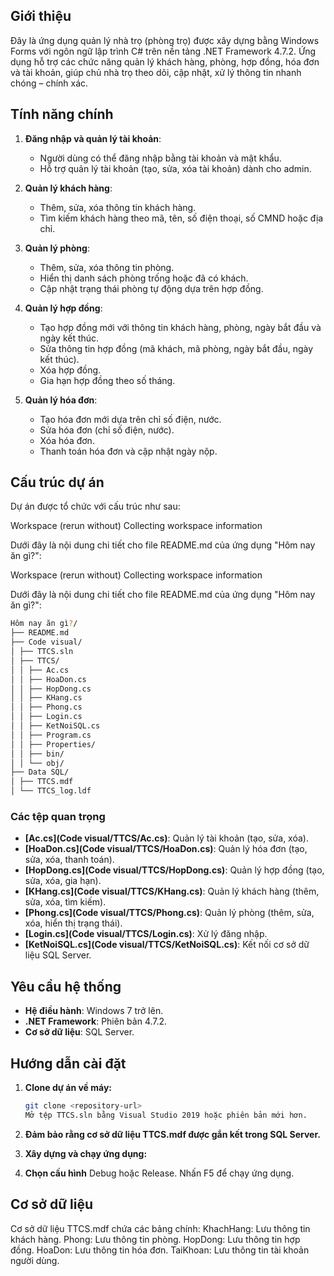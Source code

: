 ## Giới thiệu

Đây là ứng dụng quản lý nhà trọ (phòng trọ) được xây dựng bằng Windows Forms với ngôn ngữ lập trình C# trên nền tảng .NET Framework 4.7.2. Ứng dụng hỗ trợ các chức năng quản lý khách hàng, phòng, hợp đồng, hóa đơn và tài khoản, giúp chủ nhà trọ theo dõi, cập nhật, xử lý thông tin nhanh chóng – chính xác.

## Tính năng chính
1. **Đăng nhập và quản lý tài khoản**:
   - Người dùng có thể đăng nhập bằng tài khoản và mật khẩu.
   - Hỗ trợ quản lý tài khoản (tạo, sửa, xóa tài khoản) dành cho admin.

2. **Quản lý khách hàng**:
   - Thêm, sửa, xóa thông tin khách hàng.
   - Tìm kiếm khách hàng theo mã, tên, số điện thoại, số CMND hoặc địa chỉ.

3. **Quản lý phòng**:
   - Thêm, sửa, xóa thông tin phòng.
   - Hiển thị danh sách phòng trống hoặc đã có khách.
   - Cập nhật trạng thái phòng tự động dựa trên hợp đồng.

4. **Quản lý hợp đồng**:
   - Tạo hợp đồng mới với thông tin khách hàng, phòng, ngày bắt đầu và ngày kết thúc.
   - Sửa thông tin hợp đồng (mã khách, mã phòng, ngày bắt đầu, ngày kết thúc).
   - Xóa hợp đồng.
   - Gia hạn hợp đồng theo số tháng.

5. **Quản lý hóa đơn**:
   - Tạo hóa đơn mới dựa trên chỉ số điện, nước.
   - Sửa hóa đơn (chỉ số điện, nước).
   - Xóa hóa đơn.
   - Thanh toán hóa đơn và cập nhật ngày nộp.

## Cấu trúc dự án
Dự án được tổ chức với cấu trúc như sau:

Workspace
(rerun without)
Collecting workspace information

Dưới đây là nội dung chi tiết cho file README.md của ứng dụng "Hôm nay ăn gì?":


Workspace
(rerun without)
Collecting workspace information

Dưới đây là nội dung chi tiết cho file README.md của ứng dụng "Hôm nay ăn gì?":
```bash
Hôm nay ăn gì?/ 
├── README.md 
├── Code visual/ 
│ ├── TTCS.sln 
│ ├── TTCS/ 
│ │ ├── Ac.cs 
│ │ ├── HoaDon.cs 
│ │ ├── HopDong.cs 
│ │ ├── KHang.cs 
│ │ ├── Phong.cs 
│ │ ├── Login.cs 
│ │ ├── KetNoiSQL.cs 
│ │ ├── Program.cs 
│ │ ├── Properties/ 
│ │ ├── bin/ 
│ │ └── obj/ 
├── Data SQL/ 
│ ├── TTCS.mdf 
│ └── TTCS_log.ldf
```

### Các tệp quan trọng
- **[Ac.cs](Code visual/TTCS/Ac.cs)**: Quản lý tài khoản (tạo, sửa, xóa).
- **[HoaDon.cs](Code visual/TTCS/HoaDon.cs)**: Quản lý hóa đơn (tạo, sửa, xóa, thanh toán).
- **[HopDong.cs](Code visual/TTCS/HopDong.cs)**: Quản lý hợp đồng (tạo, sửa, xóa, gia hạn).
- **[KHang.cs](Code visual/TTCS/KHang.cs)**: Quản lý khách hàng (thêm, sửa, xóa, tìm kiếm).
- **[Phong.cs](Code visual/TTCS/Phong.cs)**: Quản lý phòng (thêm, sửa, xóa, hiển thị trạng thái).
- **[Login.cs](Code visual/TTCS/Login.cs)**: Xử lý đăng nhập.
- **[KetNoiSQL.cs](Code visual/TTCS/KetNoiSQL.cs)**: Kết nối cơ sở dữ liệu SQL Server.

## Yêu cầu hệ thống
- **Hệ điều hành**: Windows 7 trở lên.
- **.NET Framework**: Phiên bản 4.7.2.
- **Cơ sở dữ liệu**: SQL Server.

## Hướng dẫn cài đặt
1. **Clone dự án về máy:**
   ```bash
   git clone <repository-url>
   Mở tệp TTCS.sln bằng Visual Studio 2019 hoặc phiên bản mới hơn.
   ```
   
2. **Đảm bảo rằng cơ sở dữ liệu TTCS.mdf được gắn kết trong SQL Server.**

3. **Xây dựng và chạy ứng dụng:**

4. **Chọn cấu hình**
       Debug hoặc Release.
       Nhấn F5 để chạy ứng dụng.
    
## Cơ sở dữ liệu
Cơ sở dữ liệu TTCS.mdf chứa các bảng chính:
    KhachHang: Lưu thông tin khách hàng.
    Phong: Lưu thông tin phòng.
    HopDong: Lưu thông tin hợp đồng.
    HoaDon: Lưu thông tin hóa đơn.
    TaiKhoan: Lưu thông tin tài khoản người dùng.
